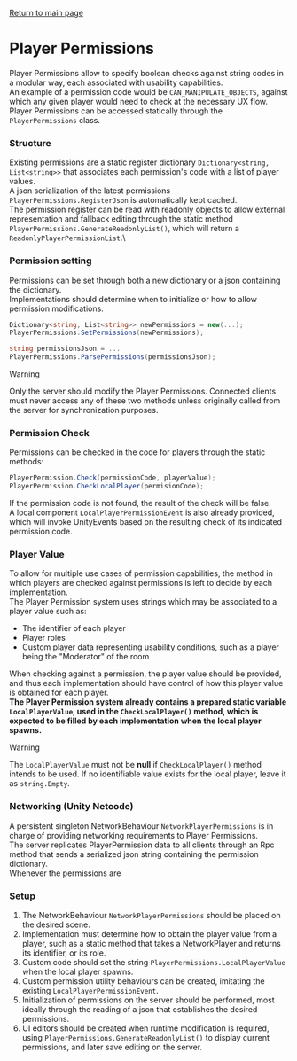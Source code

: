 [Return to main page](../tab=readme-ov-file#documentation)

# Player Permissions
Player Permissions allow to specify boolean checks against string codes in a modular way, each associated with usability capabilities.\
An example of a permission code would be `CAN_MANIPULATE_OBJECTS`, against which any given player would need to check at the necessary UX flow.\
Player Permissions can be accessed statically through the `PlayerPermissions` class.

### Structure
Existing permissions are a static register dictionary `Dictionary<string, List<string>>` that associates each permission's code with a list of player values.\
A json serialization of the latest permissions `PlayerPermissions.RegisterJson` is automatically kept cached.\
The permission register can be read with readonly objects to allow external representation and fallback editing through the static method `PlayerPermissions.GenerateReadonlyList()`, which will return a `ReadonlyPlayerPermissionList`.\

### Permission setting
Permissions can be set through both a new dictionary or a json containing the dictionary.\
Implementations should determine when to initialize or how to allow permission modifications.
```C#
Dictionary<string, List<string>> newPermissions = new(...);
PlayerPermissions.SetPermissions(newPermissions);

string permissionsJson = ...
PlayerPermissions.ParsePermissions(permissionsJson);
```
> [!WARNING]
> Only the server should modify the Player Permissions. Connected clients must never access any of these two methods unless originally called from the server for synchronization purposes.

### Permission Check
Permissions can be checked in the code for players through the static methods:
```C#
PlayerPermission.Check(permissionCode, playerValue);
PlayerPermission.CheckLocalPlayer(permisionCode);
```
If the permission code is not found, the result of the check will be false.\
A local component `LocalPlayerPermissionEvent` is also already provided, which will invoke UnityEvents based on the resulting check of its indicated permission code. 

### Player Value
To allow for multiple use cases of permission capabilities, the method in which players are checked against permissions is left to decide by each implementation.\
The Player Permission system uses strings which may be associated to a player value such as:
- The identifier of each player
- Player roles
- Custom player data representing usability conditions, such as a player being the "Moderator" of the room

When checking against a permission, the player value should be provided, and thus each implementation should have control of how this player value is obtained for each player.\
**The Player Permission system already contains a prepared static variable `LocalPlayerValue`, used in the `CheckLocalPlayer()` method, which is expected to be filled by each implementation when the local player spawns.**
> [!WARNING]
> The `LocalPlayerValue` must not be **null** if `CheckLocalPlayer()` method intends to be used. If no identifiable value exists for the local player, leave it as `string.Empty`.

### Networking (Unity Netcode)
A persistent singleton NetworkBehaviour `NetworkPlayerPermissions` is in charge of providing networking requirements to Player Permissions.\
The server replicates PlayerPermission data to all clients through an Rpc method that sends a serialized json string containing the permission dictionary.\
Whenever the permissions are 

### Setup
1. The NetworkBehaviour `NetworkPlayerPermissions` should be placed on the desired scene.
2. Implementation must determine how to obtain the player value from a player, such as a static method that takes a NetworkPlayer and returns its identifier, or its role.
3. Custom code should set the string `PlayerPermissions.LocalPlayerValue` when the local player spawns.
4. Custom permission utility behaviours can be created, imitating the existing `LocalPlayerPermissionEvent`.
5. Initialization of permissions on the server should be performed, most ideally through the reading of a json that establishes the desired permissions.
6. UI editors should be created when runtime modification is required, using `PlayerPermissions.GenerateReadonlyList()` to display current permissions, and later save editing on the server.

